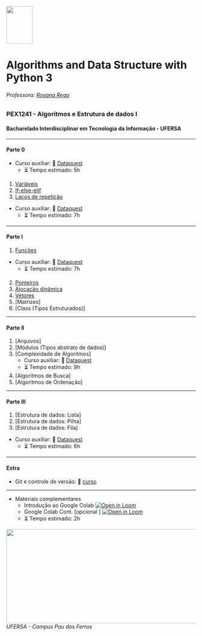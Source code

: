 <div>

  <img src="https://github.com/roscibely/algorithms-and-data-structure/blob/main/Ufersa.png" width="70" height="100">
</div>

# Algorithms and Data Structure with Python 3
###### Professora: [Rosana Rego](https://github.com/roscibely)

### PEX1241 - Algoritmos e Estrutura de dados I
#### Bacharelado Interdisciplinar em Tecnologia da Informação - UFERSA

---
#### Parte 0 
- Curso auxiliar: 🤜 [Dataquest](https://www.dataquest.io/course/introduction-to-python/)
  - :hourglass_flowing_sand: Tempo estimado: 5h
  
1. [Variáveis](https://github.com/roscibely/data-structure-with-python/tree/develop/variaveis)
2. [If-else-elif](https://github.com/roscibely/data-structure-with-python/tree/develop/condicional)
3. [Laços de repetição](https://github.com/roscibely/data-structure-with-python/tree/develop/loops)
- Curso auxiliar: 🤜 [Dataquest](https://www.dataquest.io/course/for-loops-and-conditional-statements-in-python/)
  - :hourglass_flowing_sand: Tempo estimado: 7h
---

#### Parte I 
1. [Funções](https://github.com/roscibely/data-structure-with-python/tree/main/functions)
 - Curso auxiliar: 🤜 [Dataquest](https://www.dataquest.io/course/python-functions-and-jupyter-notebook/)
    - :hourglass_flowing_sand: Tempo estimado: 7h
2. [Ponteiros](https://github.com/roscibely/data-structure-with-python/tree/develop/ponteiros)
3. [Alocação dinâmica](https://github.com/roscibely/data-structure-with-python/tree/main/alocacao_dinamica)
4. [Vetores](https://github.com/roscibely/data-structure-with-python/tree/develop/vetores)
5. [Matrizes]
6. [Class (Tipos Estruturados)]

---
#### Parte II

  1. [Arquivos]
  2. [Módulos (Tipos abstrato de dados)]
  3. [Complexidade de Algoritmos]
      - Curso auxiliar: 🤜 [Dataquest](https://www.dataquest.io/course/algorithm-complexity/)
       - :hourglass_flowing_sand: Tempo estimado: 9h
  4. [Algoritmos de Busca]
  5. [Algoritmos de Ordenação]
---
#### Parte III

  1. [Estrutura de dados: Lista]
  2. [Estrutura de dados: Pilha]
  3. [Estrutura de dados: Fila]
  
  - Curso auxiliar: 🤜 [Dataquest](https://www.dataquest.io/course/data-structures-fundamentals/)
       - :hourglass_flowing_sand: Tempo estimado: 6h
       
---
#### Extra 
  - Git e controle de versão: 🤜 [curso](https://www.dataquest.io/course/git-and-vcs/)
---  

- Materiais complementares
    - Introdução ao Google Colab [![Open in Loom](https://img.shields.io/badge/-Video-83DA77?style=flat-square&logo=loom)](https://www.loom.com/share/8a4f0d34b3cb4d9ea04b6dcf0b3d1aca)
    - Google Colab Cont. [opcional ] [![Open in Loom](https://img.shields.io/badge/-Video-83DA77?style=flat-square&logo=loom)](https://www.loom.com/share/d96cb0af7d9c4416bfe8145c93248a11)
    - :hourglass_flowing_sand: Tempo estimado: 2h
    



<div>
  <img src="https://github.com/roscibely/algorithms-and-data-structure/blob/develop/ufersa.jpg" width="700" height="250">
</div>
<i>UFERSA - Campus Pau dos Ferros</i>
